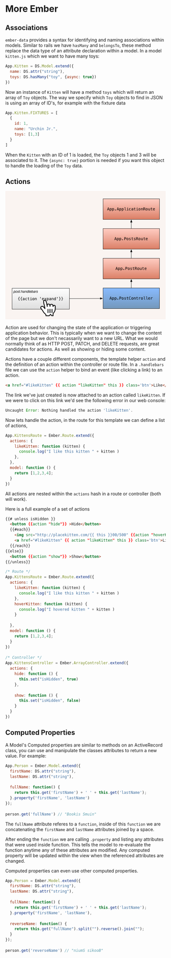 # More Ember

## Associations

`ember-data` provides a syntax for identifying and naming associations within
models. Similar to rails we have `hasMany` and `belongsTo`, these method replace
the data type of an attribute declaration within a model. In a model `kitten.js`
which we want to have many toys:

```js
App.Kitten = DS.Model.extend({
  name: DS.attr("string"),
  toys: DS.hasMany("toy", {async: true})
})
```

Now an instance of `Kitten` will have a method `toys` which will return an array
of `Toy` objects. The way we specify which `Toy` objects to find in JSON is
using an array of ID's, for example with the fixture data

```js
App.Kitten.FIXTURES = [
  {
    id: 1,
    name: "Urchin Jr.",
    toys: [1,3]
  }
]
```

When the `Kitten` with an ID of 1 is loaded, the `Toy` objects 1 and 3 will be
associated to it. The `{async: true}` portion is needed if you want this object
to handle the loading of the `Toy` data.

## Actions
![](resources/action-flow.png)

Action are used for changing the state of the application or triggering application
behavior. This is typically when we want to change the content of the page but
we don't necassarily want to a new URL. What we would normally think of as HTTP POST, PATCH,
and DELETE requests, are great candidates for actions. As well as showing or hiding
some content.

Actions have a couple different components, the template helper `action` and
the definition of an action within the controller or route file. In a `.handlebars`
file we can use the `action` helper to bind an event (like clicking a link) to an
action.

```html
<a href="#likeKitten" {{ action "likeKitten" this }} class='btn'>Like</a>
```

The link we've just created is now attached to an action called `likeKitten`.
If we were to click on this link we'd see the following error in our web console:

```js
Uncaught Error: Nothing handled the action 'likeKitten'.
```

Now lets handle the action, in the route for this template we can define a list
of actions,

```js
App.KittensRoute = Ember.Route.extend({
  actions: {
    likeKitten: function (kitten) {
      console.log("I like this kitten " + kitten )
    },
  },
  model: function () {
    return [1,2,3,4];
  }
})
```

All actions are nested within the `actions` hash in a route or controller (both
will work). 

Here is a full example of a set of actions

```html
{{# unless isHidden }}
  <button {{action "hide"}} >Hide</button>
  {{#each}}
    <img src="http://placekitten.com/{{ this }}00/500" {{action "hoverKitten" this on="mouseEnter"}} />
    <a href="#likeKitten" {{ action "likeKitten" this }} class='btn'>Like</a>
  {{/each}}
{{else}}
  <button {{action "show"}} >Show</button>
{{/unless}}
```

```js
/* Route */
App.KittensRoute = Ember.Route.extend({
  actions: {
    likeKitten: function (kitten) {
      console.log("I like this kitten " + kitten )
    },
    hoverKitten: function (kitten) {
      console.log("I hovered kitten " + kitten )
    }
    
  },
  model: function () {
    return [1,2,3,4];
  }
})

/* Controller */
App.KittensController = Ember.ArrayController.extend({
  actions: {
    hide: function () {
      this.set("isHidden", true)
    },
    
    show: function () {
      this.set("isHidden", false)
    }
  }
})
```

## Computed Properties
A Model's Computed properties are similar to methods on an ActiveRecord class,
you can use and manipulate the classes attributes to return a new value. For
example:

```js
App.Person = Ember.Model.extend({
  firstName: DS.attr("string"),
  lastName: DS.attr("string"),

  fullName: function() {
    return this.get('firstName') + ' ' + this.get('lastName');
  }.property('firstName', 'lastName')
});

person.get('fullName') // "Bookis Smuin"
```

The `fullName` attribute referes to a `function`, inside of this `function` we
are concatenating the `firstName` and `lastName` attributes joined by a space.

After ending the `function` we are calling `.property` and listing any attributes
that were used inside function. This tells the model to re-evaluate the function
anytime any of these attributes are modified. Any computed property will be 
updated within the view when the referenced attributes are changed.

Computed properties can even use other computed properties.

```js
App.Person = Ember.Model.extend({
  firstName: DS.attr("string"),
  lastName: DS.attr("string"),

  fullName: function() {
    return this.get('firstName') + ' ' + this.get('lastName');
  }.property('firstName', 'lastName'),
  
  reverseName: function() {
    return this.get("fullName").split("").reverse().join("");
  }
});

person.get('reverseName') // "niumS sikooB"
```
